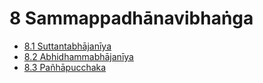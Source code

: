 # 8 Sammappadhānavibhaṅga

* [8.1 Suttantabhājanīya](8/8.1.md)
* [8.2 Abhidhammabhājanīya](8/8.2.md)
* [8.3 Pañhāpucchaka](8/8.3.md)
